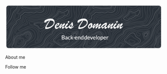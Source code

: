 [![Header](https://github.com/sietebonduy/sietebonduy/blob/main/assets/github-header-image.png)](https://github.com/sietebonduy)

About me

Follow me